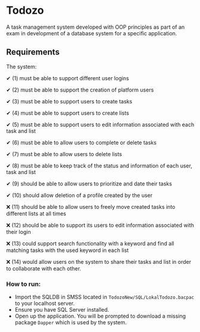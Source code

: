 # Todozo

A task management system developed with OOP principles as part of an exam in development of a database system for a specific application.

## Requirements

The system:

✔ (1) must be able to support different user logins 

✔ (2) must be able to support the creation of platform users

✔ (3) must be able to support users to create tasks

✔ (4) must be able to support users to create lists

✔ (5) must be able to support users to edit information associated with each task and list

✔ (6) must be able to allow users to complete or delete tasks

✔ (7) must be able to allow users to delete lists

✔ (8) must be able to keep track of the status and information of each user, task and list

✔ (9) should be able to allow users to prioritize and date their tasks

✔ (10) should allow deletion of a profile created by the user

❌ (11) should be able to allow users to freely move created tasks into different lists at all times

❌ (12) should be able to support its users to edit information associated with their login

❌ (13) could support search functionality with a keyword and find all matching tasks with the used keyword in each list

❌ (14) would allow users on the system to share their tasks and list in order to collaborate with each other.

### How to run:

- Import the SQLDB in SMSS located in ```TodozoNew/SQL/LokalTodozo.bacpac``` to your localhost server.
- Ensure you have SQL Server installed.
- Open up the application. You will be prompted to download a missing package ```Dapper``` which is used by the system.
